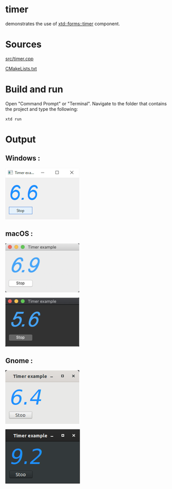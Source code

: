 # timer

demonstrates the use of [xtd::forms::timer](../../../src/xtd_forms/include/xtd/forms/timer.hpp) component.

# Sources

[src/timer.cpp](src/timer.cpp)

[CMakeLists.txt](CMakeLists.txt)

# Build and run

Open "Command Prompt" or "Terminal". Navigate to the folder that contains the project and type the following:

```shell
xtd run
```

# Output

## Windows :

![Screenshot](../../../docs/pictures/examples/timer_w.png)

## macOS :

![Screenshot](../../../docs/pictures/examples/timer_m.png)

![Screenshot](../../../docs/pictures/examples/timer_md.png)

## Gnome :

![Screenshot](../../../docs/pictures/examples/timer_g.png)

![Screenshot](../../../docs/pictures/examples/timer_gd.png)
